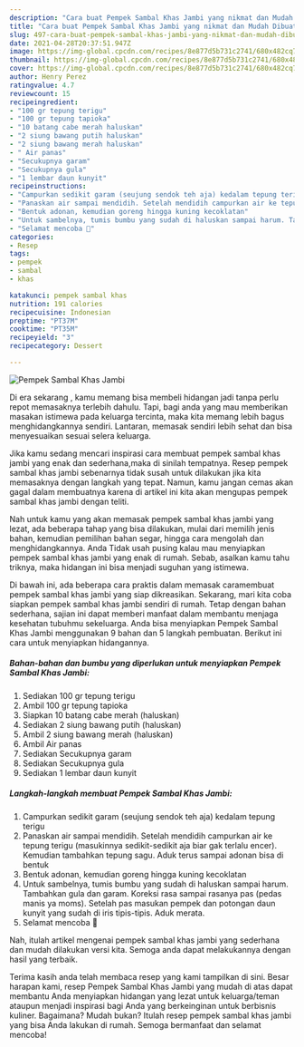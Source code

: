 ```yaml
---
description: "Cara buat Pempek Sambal Khas Jambi yang nikmat dan Mudah Dibuat"
title: "Cara buat Pempek Sambal Khas Jambi yang nikmat dan Mudah Dibuat"
slug: 497-cara-buat-pempek-sambal-khas-jambi-yang-nikmat-dan-mudah-dibuat
date: 2021-04-28T20:37:51.947Z
image: https://img-global.cpcdn.com/recipes/8e877d5b731c2741/680x482cq70/pempek-sambal-khas-jambi-foto-resep-utama.jpg
thumbnail: https://img-global.cpcdn.com/recipes/8e877d5b731c2741/680x482cq70/pempek-sambal-khas-jambi-foto-resep-utama.jpg
cover: https://img-global.cpcdn.com/recipes/8e877d5b731c2741/680x482cq70/pempek-sambal-khas-jambi-foto-resep-utama.jpg
author: Henry Perez
ratingvalue: 4.7
reviewcount: 15
recipeingredient:
- "100 gr tepung terigu"
- "100 gr tepung tapioka"
- "10 batang cabe merah haluskan"
- "2 siung bawang putih haluskan"
- "2 siung bawang merah haluskan"
- " Air panas"
- "Secukupnya garam"
- "Secukupnya gula"
- "1 lembar daun kunyit"
recipeinstructions:
- "Campurkan sedikit garam (seujung sendok teh aja) kedalam tepung terigu"
- "Panaskan air sampai mendidih. Setelah mendidih campurkan air ke tepung terigu (masukinnya sedikit-sedikit aja biar gak terlalu encer). Kemudian tambahkan tepung sagu. Aduk terus sampai adonan bisa di bentuk"
- "Bentuk adonan, kemudian goreng hingga kuning kecoklatan"
- "Untuk sambelnya, tumis bumbu yang sudah di haluskan sampai harum. Tambahkan gula dan garam. Koreksi rasa sampai rasanya pas (pedas manis ya moms). Setelah pas masukan pempek dan potongan daun kunyit yang sudah di iris tipis-tipis. Aduk merata."
- "Selamat mencoba 🐻"
categories:
- Resep
tags:
- pempek
- sambal
- khas

katakunci: pempek sambal khas 
nutrition: 191 calories
recipecuisine: Indonesian
preptime: "PT37M"
cooktime: "PT35M"
recipeyield: "3"
recipecategory: Dessert

---
```



![Pempek Sambal Khas Jambi](https://img-global.cpcdn.com/recipes/8e877d5b731c2741/680x482cq70/pempek-sambal-khas-jambi-foto-resep-utama.jpg)

Di era  sekarang , kamu memang bisa membeli hidangan jadi tanpa perlu repot memasaknya terlebih dahulu. Tapi, bagi anda yang mau memberikan masakan istimewa pada keluarga tercinta, maka kita memang lebih bagus menghidangkannya sendiri. Lantaran, memasak sendiri lebih sehat dan bisa menyesuaikan sesuai selera keluarga.

Jika kamu sedang mencari inspirasi cara membuat pempek sambal khas jambi yang enak dan sederhana,maka di sinilah tempatnya. Resep pempek sambal khas jambi  sebenarnya tidak susah untuk dilakukan jika kita memasaknya dengan langkah yang tepat. Namun, kamu jangan cemas akan gagal dalam membuatnya 
karena di artikel ini kita akan mengupas pempek sambal khas jambi dengan teliti.  



Nah untuk kamu yang akan memasak pempek sambal khas jambi yang lezat, ada beberapa tahap yang bisa dilakukan, mulai dari memilih jenis bahan, kemudian pemilihan bahan segar, hingga cara mengolah dan menghidangkannya. Anda Tidak usah pusing kalau mau menyiapkan pempek sambal khas jambi yang enak di rumah. Sebab, asalkan kamu  tahu triknya, maka hidangan ini bisa menjadi suguhan yang istimewa.

Di bawah ini, ada beberapa cara praktis  dalam memasak caramembuat pempek sambal khas jambi yang siap dikreasikan. Sekarang, mari kita coba siapkan pempek sambal khas jambi sendiri di rumah. Tetap dengan bahan sederhana, sajian ini dapat memberi manfaat dalam membantu menjaga kesehatan tubuhmu sekeluarga. Anda bisa menyiapkan Pempek Sambal Khas Jambi menggunakan 9 bahan dan 5 langkah pembuatan. Berikut ini cara untuk menyiapkan hidangannya.

<!--inarticleads1-->

##### Bahan-bahan dan bumbu yang diperlukan untuk menyiapkan Pempek Sambal Khas Jambi:

1. Sediakan 100 gr tepung terigu
1. Ambil 100 gr tepung tapioka
1. Siapkan 10 batang cabe merah (haluskan)
1. Sediakan 2 siung bawang putih (haluskan)
1. Ambil 2 siung bawang merah (haluskan)
1. Ambil  Air panas
1. Sediakan Secukupnya garam
1. Sediakan Secukupnya gula
1. Sediakan 1 lembar daun kunyit




<!--inarticleads2-->

##### Langkah-langkah membuat Pempek Sambal Khas Jambi:

1. Campurkan sedikit garam (seujung sendok teh aja) kedalam tepung terigu
1. Panaskan air sampai mendidih. Setelah mendidih campurkan air ke tepung terigu (masukinnya sedikit-sedikit aja biar gak terlalu encer). Kemudian tambahkan tepung sagu. Aduk terus sampai adonan bisa di bentuk
1. Bentuk adonan, kemudian goreng hingga kuning kecoklatan
1. Untuk sambelnya, tumis bumbu yang sudah di haluskan sampai harum. Tambahkan gula dan garam. Koreksi rasa sampai rasanya pas (pedas manis ya moms). Setelah pas masukan pempek dan potongan daun kunyit yang sudah di iris tipis-tipis. Aduk merata.
1. Selamat mencoba 🐻




Nah, itulah artikel mengenai  pempek sambal khas jambi  yang sederhana dan mudah dilakukan versi kita. Semoga anda dapat melakukannya dengan hasil yang terbaik. 

Terima kasih anda telah membaca resep yang kami tampilkan di sini. Besar harapan kami, resep  Pempek Sambal Khas Jambi yang mudah di atas dapat membantu Anda menyiapkan hidangan yang lezat untuk keluarga/teman ataupun menjadi inspirasi bagi Anda yang berkeinginan untuk berbisnis kuliner. Bagaimana? Mudah bukan? Itulah resep pempek sambal khas jambi yang bisa Anda lakukan di rumah. Semoga bermanfaat dan selamat mencoba!

